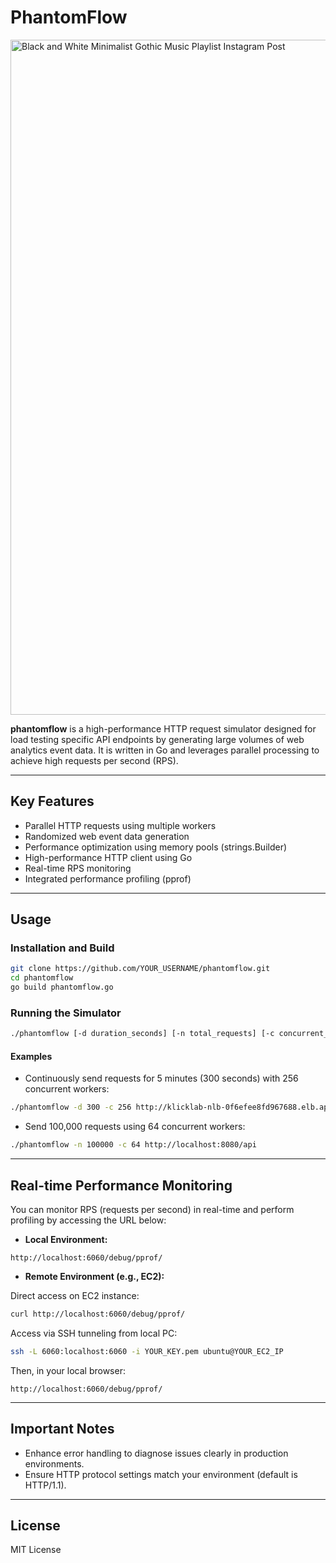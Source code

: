 # PhantomFlow

<img width="1920" height="1080" alt="Black and White Minimalist Gothic Music Playlist Instagram Post" src="https://github.com/user-attachments/assets/621605cf-6cd4-4ad3-9130-811f0a4a0c91" />


**phantomflow** is a high-performance HTTP request simulator designed for load testing specific API endpoints by generating large volumes of web analytics event data. It is written in Go and leverages parallel processing to achieve high requests per second (RPS).

---

## Key Features

* Parallel HTTP requests using multiple workers
* Randomized web event data generation
* Performance optimization using memory pools (strings.Builder)
* High-performance HTTP client using Go
* Real-time RPS monitoring
* Integrated performance profiling (pprof)

---

## Usage

### Installation and Build

```bash
git clone https://github.com/YOUR_USERNAME/phantomflow.git
cd phantomflow
go build phantomflow.go
```

### Running the Simulator

```bash
./phantomflow [-d duration_seconds] [-n total_requests] [-c concurrent_workers] [ENDPOINT]
```

#### Examples

* Continuously send requests for 5 minutes (300 seconds) with 256 concurrent workers:

```bash
./phantomflow -d 300 -c 256 http://klicklab-nlb-0f6efee8fd967688.elb.ap-northeast-2.amazonaws.com/api/analytics/collect
```

* Send 100,000 requests using 64 concurrent workers:

```bash
./phantomflow -n 100000 -c 64 http://localhost:8080/api
```

---

## Real-time Performance Monitoring

You can monitor RPS (requests per second) in real-time and perform profiling by accessing the URL below:

* **Local Environment:**

```
http://localhost:6060/debug/pprof/
```

* **Remote Environment (e.g., EC2):**

Direct access on EC2 instance:

```bash
curl http://localhost:6060/debug/pprof/
```

Access via SSH tunneling from local PC:

```bash
ssh -L 6060:localhost:6060 -i YOUR_KEY.pem ubuntu@YOUR_EC2_IP
```

Then, in your local browser:

```
http://localhost:6060/debug/pprof/
```

---

## Important Notes

* Enhance error handling to diagnose issues clearly in production environments.
* Ensure HTTP protocol settings match your environment (default is HTTP/1.1).

---

## License

MIT License
